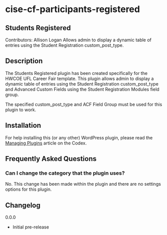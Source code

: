 # cise-cf-participants-registered
## Students Registered
Contributors: Allison Logan
Allows admin to display a dynamic table of entries using the Student Registration custom_post_type.

## Description

The Students Registered plugin has been created specifically for the HWCOE UFL Career Fair template. This plugin allows admin to display a dynamic table of entries using the Student Registration custom_post_type and Advanced Custom Fields using the Student Registration Modules field group. 

The specified custom_post_type and ACF Field Group must be used for this plugin to work. 

## Installation

For help installing this (or any other) WordPress plugin, please read the [Managing Plugins](http://codex.wordpress.org/Managing_Plugins) article on the Codex.


## Frequently Asked Questions

### Can I change the category that the plugin uses?
No. This change has been made within the plugin and there are no settings options for this plugin.

## Changelog

0.0.0 
- Initial pre-release

